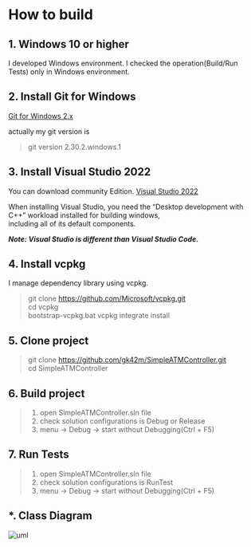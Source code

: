 # How to build

## 1. Windows 10 or higher

I developed Windows environment. I checked the operation(Build/Run Tests) only in Windows environment.

## 2. Install Git for Windows

[Git for Windows 2.x](https://git-scm.com/download/win)  

actually my git version is  
> git version 2.30.2.windows.1

## 3. Install Visual Studio 2022

You can download community Edition.
[Visual Studio 2022](https://visualstudio.microsoft.com/downloads/)

When installing Visual Studio, you need the “Desktop development with C++” workload installed for building windows,  
including all of its default components.

***Note: Visual Studio is different than Visual Studio Code.***

## 4. Install vcpkg

I manage dependency library using vcpkg.

> git clone <https://github.com/Microsoft/vcpkg.git>  
> cd vcpkg  
> bootstrap-vcpkg.bat
> vcpkg integrate install  

## 5. Clone project

> git clone <https://github.com/gk42m/SimpleATMController.git>  
> cd SimpleATMController

## 6. Build project

> 1. open SimpleATMController.sln file  
> 2. check solution configurations is Debug or Release  
> 3. menu -> Debug -> start without Debugging(Ctrl + F5)

## 7. Run Tests

> 1. open SimpleATMController.sln file  
> 2. check solution configurations is RunTest  
> 3. menu -> Debug -> start without Debugging(Ctrl + F5)

## *. Class Diagram

![uml](http://www.plantuml.com/plantuml/proxy?src=https://raw.githubusercontent.com/gk42m/SimpleATMController/master/uml.puml)
